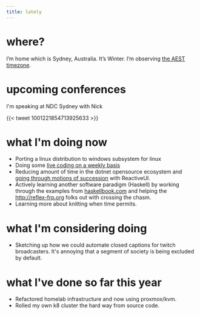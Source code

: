 ```yaml
---
title: lately
---
```


# where?

I’m home which is Sydney, Australia. It’s Winter. I’m observing [the AEST timezone](https://time.is/Sydney).

# upcoming conferences

I'm speaking at NDC Sydney with Nick

{{< tweet 1001221854713925633 >}}

# what I'm doing now
- Porting a linux distribution to windows subsystem for linux
- Doing some [live coding on a weekly basis](/live)
- Reducing amount of time in the dotnet opensource ecosystem and [going through motions of succession](https://reactiveui.net/blog/2018/05/reactiveui-succession) with ReactiveUI.
- Actively learning another software paradigm (Haskell) by working through the examples from [haskellbook.com](http://haskellbook.com) and helping the http://reflex-frp.org folks out with crossing the chasm. 
- Learning more about knitting when time permits.

# what I'm considering doing
- Sketching up how we could automate closed captions for twitch broadcasters. It's annoying that a segment of society is being excluded by default. 

# what I've done so far this year
- Refactored homelab infrastructure and now using proxmox/kvm.
- Rolled my own k8 cluster the hard way from source code.

